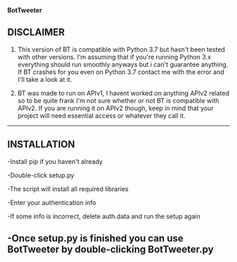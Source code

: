 **BotTweeter**

DISCLAIMER
-----------------------------------------------------------------------------------
1. This version of BT is compatible with Python 3.7 but hasn't been tested with
   other versions. I'm assuming that if you're running Python 3.x everything should 
   run smoothly anyways but i can't guarantee anything. If BT crashes for you even 
   on Python 3.7 contact me with the error and I'll take a look at it.

2. BT was made to run on APIv1, I havent worked on anything APIv2 related so to be
   quite frank I'm not sure whether or not BT is compatible with APIv2. If you are
   running it on APIv2 though, keep in mind that your project will need essential
   access or whatever they call it.

-----------------------------------------------------------------------------------

INSTALLATION
-----------------------------------------------------------------------------------
-Install pip if you haven't already

-Double-click setup.py

-The script will install all required libraries

-Enter your authentication info

-If some info is incorrect, delete auth.data and run the setup again

-Once setup.py is finished you can use BotTweeter by double-clicking BotTweeter.py
-----------------------------------------------------------------------------------
